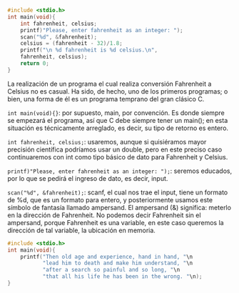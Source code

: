 ```c
#include <stdio.h>
int main(void){
	int fahrenheit, celsius;
	printf)"Please, enter fahrenheit as an integer: ");
	scan("%d", &fahrenheit);
	celsius = (fahrenheit - 32)/1.8;
	printf("\n %d fahrenheit is %d celsius.\n",
	fahrenheit, celsius);
	return 0;
}
```

La realización de un programa el cual realiza conversión Fahrenheit a Celsius no es casual. Ha sido, de hecho, uno de los primeros programas; o bien, una forma de él es un programa temprano del gran clásico C.

`int main(void){}`: por supuesto, main, por convención. Es donde siempre se empezará el programa, así que C debe siempre tener un main(); en esta situación es técnicamente arreglado, es decir, su tipo de retorno es entero.

`int fahrenheit, celsius;`: usaremos, aunque si quisiéramos mayor precisión científica podríamos usar un double, pero en este preciso caso continuaremos con int como tipo básico de dato para Fahrenheit y Celsius.

`printf)"Please, enter fahrenheit as an integer: ");`: seremos educados, por lo que se pedirá el ingreso de dato, es decir, input.

`scan("%d", &fahrenheit);`: scanf, el cual nos trae el input, tiene un formato de %d, que es un formato para entero, y posteriormente usamos este símbolo de fantasía llamado ampersand. El ampersand (&) significa: meterlo en la dirección de Fahrenheit. No podemos decir Fahrenheit sin el ampersand, porque Fahrenheit es una variable, en este caso queremos la dirección de tal variable, la ubicación en memoria.

```c
#include <stdio.h>
int main(void){
	printf("Then old age and experience, hand in hand, "\n
		   "lead him to death and make him understand, "\n
		   "after a search so painful and so long, "\n
		   "that all his life he has been in the wrong. "\n);
}
```